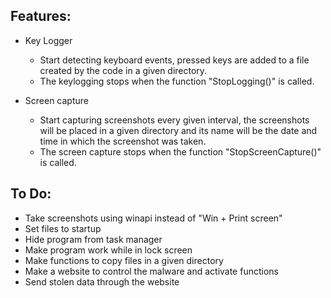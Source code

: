 
## Features:

- Key Logger
  - Start detecting keyboard events, pressed keys are added to a file created by the code in a given directory.
  - The keylogging stops when the function "StopLogging()" is called.

- Screen capture
  - Start capturing screenshots every given interval, the screenshots will be placed in a given directory and its name will be the date and time in which the screenshot was taken.
  - The screen capture stops when the function "StopScreenCapture()" is called.

## To Do:
 - Take screenshots using winapi instead of "Win + Print screen" 
 - Set files to startup
 - Hide program from task manager
 - Make program work while in lock screen 
 - Make functions to copy files in a given directory
 - Make a website to control the malware and activate functions
 - Send stolen data through the website
